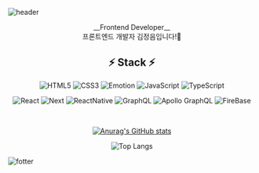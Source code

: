 ![header](https://capsule-render.vercel.app/api?type=waving&&color=0:F8B195,100:e53935&height=200&section=header&text=Jeongeum%20Kim&fontColor=ffffff&fontSize=60&animation=fadeIn&fontAlignY=40)
<div align=center>
__Frontend Developer__
<br/>
프론트엔드 개발자 김정음입니다!🙌
  
<h2>⚡️ Stack ⚡️</h2>
  
![HTML5](https://img.shields.io/badge/HTML5-E34F26?style=flat-square&logo=HTML5&logoColor=ffffff)
![CSS3](https://img.shields.io/badge/CSS3-1572B6?style=flat-square&logo=CSS3&logoColor=ffffff)
![Emotion](https://img.shields.io/badge/Emotion-C43BAD?style=flat-square&logo=CSS3&logoColor=ffffff)
![JavaScript](https://img.shields.io/badge/JavaScript-F7DF1E?style=flat-square)
![TypeScript](https://img.shields.io/badge/TypeScript-3178C6?style=flat-square&logo=TypeScript&logoColor=ffffff)
  
![React](https://img.shields.io/badge/React-61DAFB?style=flat-square&logo=React&logoColor=ffffff)
![Next](https://img.shields.io/badge/Next.js-000000?style=flat-square&logo=Next.js&logoColor=ffffff)
![ReactNative](https://img.shields.io/badge/React_Native-61DAFB?style=flat-square&logo=React&logoColor=ffffff)
![GraphQL](https://img.shields.io/badge/GraphQL-E10098?style=flat-square&logo=GraphQL&logoColor=ffffff)
![Apollo GraphQL](https://img.shields.io/badge/Apollo_GraphQL-311C87?style=flat-square&logo=Apollo-GraphQL&logoColor=ffffff)
![FireBase](https://img.shields.io/badge/Firebase-FFCA28?style=flat-square&logo=Firebase&logoColor=ffffff)

<br/>
  
[![Anurag's GitHub stats](https://github-readme-stats.vercel.app/api?username=lavercourage&sho_icons=true&theme=kacho_ga)](https://github.com/anuraghazra/github-readme-stats)
<!-- ![Top Langs](https://github-readme-stats.vercel.app/api/top-langs/?username=lavercourage&layout=default&theme=monokai) -->
<!-- ![Top Langs](https://github-readme-stats.vercel.app/api/top-langs/?username=lavercourage&layout=compact&theme=aura_dark) -->  
![Top Langs](https://github-readme-stats.vercel.app/api/top-langs/?username=lavercourage&layout=compact&theme=monokai)

</div>


![fotter](https://capsule-render.vercel.app/api?type=waving&&color=0:e53935,100:F8B195&height=80&section=footer)
